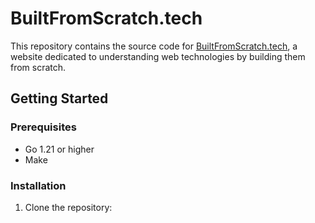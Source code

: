 # BuiltFromScratch.tech

This repository contains the source code for [BuiltFromScratch.tech](https://builtfromscratch.tech), a website dedicated to understanding web technologies by building them from scratch.

## Getting Started

### Prerequisites

- Go 1.21 or higher
- Make

### Installation

1. Clone the repository: 